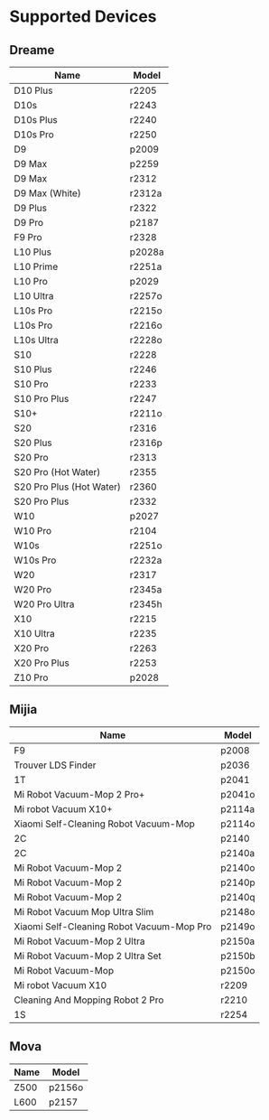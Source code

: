 # Supported Devices

## Dreame
| Name	                                  | Model  |
|-------------------------------------------|--------|
| D10 Plus                                  | r2205  |
| D10s                                      | r2243  |
| D10s Plus                                 | r2240  |
| D10s Pro                                  | r2250  |
| D9                                        | p2009  |
| D9 Max                                    | p2259  |
| D9 Max                                    | r2312  |
| D9 Max (White)                            | r2312a |
| D9 Plus                                   | r2322  |
| D9 Pro                                    | p2187  |
| F9 Pro                                    | r2328  |
| L10 Plus                                  | p2028a |
| L10 Prime                                 | r2251a |
| L10 Pro                                   | p2029  |
| L10 Ultra                                 | r2257o |
| L10s Pro                                  | r2215o |
| L10s Pro                                  | r2216o |
| L10s Ultra                                | r2228o |
| S10                                       | r2228  |
| S10 Plus                                  | r2246  |
| S10 Pro                                   | r2233  |
| S10 Pro Plus                              | r2247  |
| S10+                                      | r2211o |
| S20                                       | r2316  |
| S20 Plus                                  | r2316p |
| S20 Pro                                   | r2313  |
| S20 Pro (Hot Water)                       | r2355  |
| S20 Pro Plus (Hot Water)                  | r2360  |
| S20 Pro Plus                              | r2332  |
| W10                                       | p2027  |
| W10 Pro                                   | r2104  |
| W10s                                      | r2251o |
| W10s Pro                                  | r2232a |
| W20                                       | r2317  |
| W20 Pro                                   | r2345a |
| W20 Pro Ultra                             | r2345h |
| X10                                       | r2215  |
| X10 Ultra                                 | r2235  |
| X20 Pro                                   | r2263  |
| X20 Pro Plus                              | r2253  |
| Z10 Pro                                   | p2028  |

## Mijia
| Name	                                  | Model  |
|-------------------------------------------|--------|
| F9                                        | p2008  |
| Trouver LDS Finder                        | p2036  |
| 1T                                        | p2041  |
| Mi Robot Vacuum-Mop 2 Pro+                | p2041o |
| Mi robot Vacuum X10+                      | p2114a |
| Xiaomi Self-Cleaning Robot Vacuum-Mop     | p2114o |
| 2C                                        | p2140  |
| 2C                                        | p2140a |
| Mi Robot Vacuum-Mop 2                     | p2140o |
| Mi Robot Vacuum-Mop 2                     | p2140p |
| Mi Robot Vacuum-Mop 2                     | p2140q |
| Mi Robot Vacuum Mop Ultra Slim            | p2148o |
| Xiaomi Self-Cleaning Robot Vacuum-Mop Pro | p2149o |
| Mi Robot Vacuum-Mop 2 Ultra               | p2150a |
| Mi Robot Vacuum-Mop 2 Ultra Set           | p2150b |
| Mi Robot Vacuum-Mop                       | p2150o |
| Mi robot Vacuum X10                       | r2209  |
| Cleaning And Mopping Robot 2 Pro          | r2210  |
| 1S                                        | r2254  |

## Mova
| Name	                                  | Model  |
|-------------------------------------------|--------|
| Z500                                      | p2156o |
| L600                                      | p2157  |